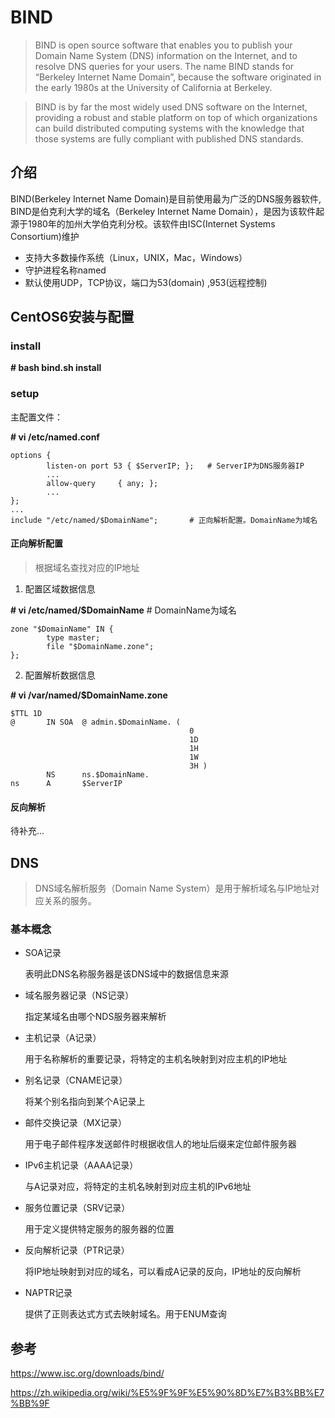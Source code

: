 # BIND

> BIND is open source software that enables you to publish your Domain Name System (DNS) information on the Internet, and to resolve DNS queries for your users.  The name BIND stands for “Berkeley Internet Name Domain”, because the software originated in the early 1980s at the University of California at Berkeley.

> BIND is by far the most widely used DNS software on the Internet, providing a robust and stable platform on top of which organizations can build distributed computing systems with the knowledge that those systems are fully compliant with published DNS standards.

## 介绍
BIND(Berkeley Internet Name Domain)是目前使用最为广泛的DNS服务器软件, BIND是伯克利大学的域名（Berkeley Internet Name Domain），是因为该软件起源于1980年的加州大学伯克利分校。该软件由ISC(Internet Systems Consortium)维护
* 支持大多数操作系统（Linux，UNIX，Mac，Windows）
* 守护进程名称named
* 默认使用UDP，TCP协议，端口为53(domain) ,953(远程控制)

## CentOS6安装与配置
### install

**# bash bind.sh install**

### setup
主配置文件：

**\# vi /etc/named.conf**
```
options {
        listen-on port 53 { $ServerIP; };	# ServerIP为DNS服务器IP
		...
        allow-query     { any; };
        ...
};
...
include "/etc/named/$DomainName";		# 正向解析配置。DomainName为域名

```

#### 正向解析配置
> 根据域名查找对应的IP地址

1. 配置区域数据信息

**# vi /etc/named/$DomainName**		# DomainName为域名
```
zone "$DomainName" IN {
        type master;
        file "$DomainName.zone";
};
```

2. 配置解析数据信息

**# vi /var/named/$DomainName.zone**
```
$TTL 1D
@       IN SOA  @ admin.$DomainName. (
                                        0
                                        1D
                                        1H
                                        1W
                                        3H )
        NS      ns.$DomainName.
ns      A       $ServerIP
```

#### 反向解析

待补充...


## DNS

> DNS域名解析服务（Domain Name System）是用于解析域名与IP地址对应关系的服务。

### 基本概念
* SOA记录

	表明此DNS名称服务器是该DNS域中的数据信息来源
    
* 域名服务器记录（NS记录）
	
	指定某域名由哪个NDS服务器来解析
    
* 主机记录（A记录）
	
	用于名称解析的重要记录，将特定的主机名映射到对应主机的IP地址

* 别名记录（CNAME记录）
	
	将某个别名指向到某个A记录上

* 邮件交换记录（MX记录）
	
	用于电子邮件程序发送邮件时根据收信人的地址后缀来定位邮件服务器

* IPv6主机记录（AAAA记录）
	
	与A记录对应，将特定的主机名映射到对应主机的IPv6地址

* 服务位置记录（SRV记录）
	
	用于定义提供特定服务的服务器的位置

* 反向解析记录（PTR记录）
	
	将IP地址映射到对应的域名，可以看成A记录的反向，IP地址的反向解析

* NAPTR记录
	
	提供了正则表达式方式去映射域名。用于ENUM查询
 

## 参考
https://www.isc.org/downloads/bind/

https://zh.wikipedia.org/wiki/%E5%9F%9F%E5%90%8D%E7%B3%BB%E7%BB%9F
